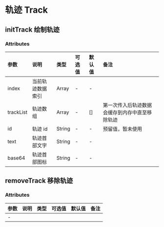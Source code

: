 # 轨迹 Track

## initTrack 绘制轨迹

### Attributes

| 参数      | 说明             | 类型   | 可选值 | 默认值 | 备注                                           |
| :-------- | :--------------- | :----- | :----- | :----- | :--------------------------------------------- |
| index     | 当前轨迹数据索引 | Array  | -      | -      |
| trackList | 轨迹数组         | Array  | -      | []     | 第一次传入后轨迹数据会缓存到内存中直至移除轨迹 |
| id        | 轨迹 id          | String | -      | -      | 预留值，暂未使用                               |
| text      | 轨迹首部文字     | String | -      | -      |
| base64    | 轨迹首部图标     | String | -      | -      |

## removeTrack 移除轨迹

### Attributes

| 参数 | 说明 | 类型 | 可选值 | 默认值 | 备注 |
| :--- | :--- | :--- | :----- | :----- | :--- |
| -    |
